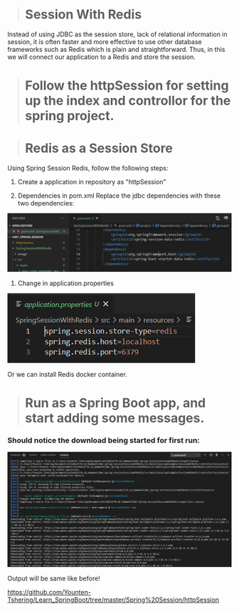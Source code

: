 ># Session With Redis

Instead of using JDBC as the session store, lack of relational information in session, it is often faster and more effective to use other database frameworks such as Redis which is plain and straightforward. Thus, in this we will connect our application to a Redis and store the session.

># Follow the httpSession for setting up the index and controllor for the spring project.

># Redis as a Session Store

Using Spring Session Redis, follow the following steps:

1. Create a application in repository as "httpSession"

2. Dependencies in pom.xml
Replace the jdbc dependencies with these two dependencies:

![alt](./image/1.PNG)

1. Change in application.properties

![alt](./image/2.PNG)

Or we can install Redis docker container.

># Run as a Spring Boot app, and start adding some messages. 

### Should notice the download being started for first run:

![alt](./image/3.PNG)

Output will be same like before!

https://github.com/Younten-Tshering/Learn_SpringBoot/tree/master/Spring%20Session/httpSession